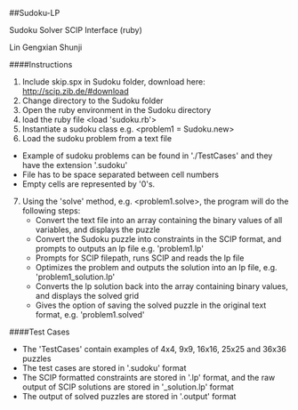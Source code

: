 ##Sudoku-LP

Sudoku Solver SCIP Interface (ruby)

Lin Gengxian Shunji

####Instructions

1. Include skip.spx in Sudoku folder, download here: http://scip.zib.de/#download
2. Change directory to the Sudoku folder
3. Open the ruby environment in the Sudoku directory
4. load the ruby file <load 'sudoku.rb'>
5. Instantiate a sudoku class e.g. <problem1 = Sudoku.new>
6. Load the sudoku problem from a text file
  - Example of sudoku problems can be found in './TestCases'
    and they have the extension '.sudoku'
  - File has to be space separated between cell numbers
  - Empty cells are represented by '0's.
7. Using the 'solve' method, e.g. <problem1.solve>, the program 
    will do the following steps:
    - Convert the text file into an array containing the binary 
        values of all variables, and displays the puzzle
    - Convert the Sudoku puzzle into constraints in the SCIP format,
        and prompts to outputs an lp file e.g. 'problem1.lp'
    - Prompts for SCIP filepath, runs SCIP and reads the lp file
    - Optimizes the problem and outputs the solution into an lp 
        file, e.g. 'problem1_solution.lp'
    - Converts the lp solution back into the array containing binary
        values, and displays the solved grid
    - Gives the option of saving the solved puzzle in the original 
        text format, e.g. 'problem1.solved'

####Test Cases

* The 'TestCases' contain examples of 4x4, 9x9, 16x16, 25x25 and 36x36 
  puzzles
* The test cases are stored in '.sudoku' format
* The SCIP formatted constraints are stored in '.lp' format, and the
  raw output of SCIP solutions are stored in '_solution.lp' format
* The output of solved puzzles are stored in '.output' format
